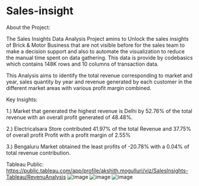 # Sales-insight
About the Project:

The Sales Insights Data Analysis Project amins to Unlock the sales insights of Brick & Motor Business that are not visible before for the sales team to make a decision support and also to automate the visualization to reduce the manual time spent on data gathering. This data is provide by codebasics which contains 148K rows and 10 columns of transaction data.

This Analysis aims to identify the total revenue corresponding to market and year, sales quantity by year and revenue generated by each customer in the different market areas with various profit margin combined.

Key Insights:

1.) Market that generated the highest revenue is Delhi by 52.76% of the total revenue with an overall profit generated of 48.48%.

2.) Electricalsara Store contributed 41.97% of the total Revenue and 37.75% of overall profit Profit with a profit margin of 2.55%

3.) Bengaluru Market obtained the least profits of -20.78% with a 0.04% of total revenue contribution.

Tableau Public: https://public.tableau.com/app/profile/akshith.mogulluri/viz/SalesInsights-Tableau/RevenuAnalysis
![image](https://github.com/user-attachments/assets/0869621e-d785-4b69-92b2-dc00a26c9dae)
![image](https://github.com/user-attachments/assets/76724d06-f6ad-4774-914b-040998118889)
![image](https://github.com/user-attachments/assets/eb3ed6aa-9f23-4fc2-9935-98d9b98df7b0)





